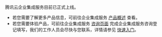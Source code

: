 

腾讯云企业集成服务目前已正式上线。
- 若您需要了解更多产品信息，可前往企业集成服务 [产品概述](https://cloud.tencent.com/document/product/1270/46589) 查看。
- 若您需要体验产品，可前往企业集成服务 [咨询页面](https://cloud.tencent.com/apply/p/5tgx7ibxzl) 完成企业集成服务咨询登记填写，我们的工作人员会尽快与您联系，详情请参见 [快速入门](https://cloud.tencent.com/document/product/1270/46586)。
